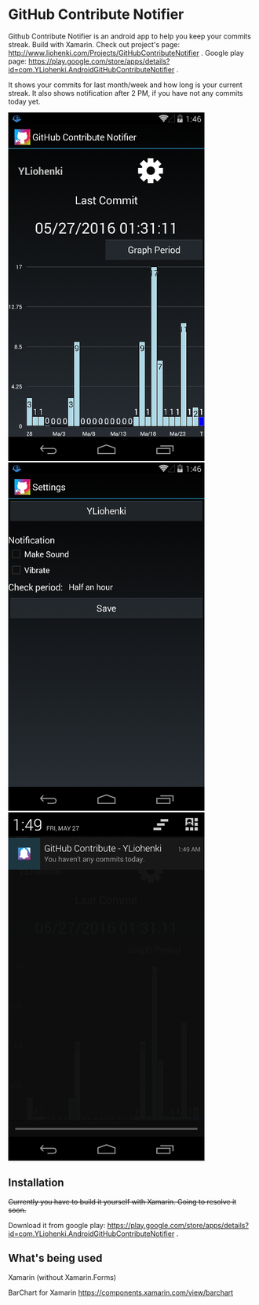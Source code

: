 # GitHub Contribute Notifier
Github Contribute Notifier is an android app to help you keep your commits streak. Build with Xamarin. Check out project's page: http://www.liohenki.com/Projects/GitHubContributeNotifier . Google play page: https://play.google.com/store/apps/details?id=com.YLiohenki.AndroidGitHubContributeNotifier .

It shows your commits for last month/week and how long is your current streak. It also shows notification after 2 PM, if you have not any commits today yet.

![Screenshot 1](screenshots/screen1.png)
![Screenshot 2](screenshots/screen2.png)
![Screenshot 3](screenshots/screen3.png)

## Installation

~~Currently you have to build it yourself with Xamarin. Going to resolve it soon.~~

Download it from google play: https://play.google.com/store/apps/details?id=com.YLiohenki.AndroidGitHubContributeNotifier .

## What's being used

Xamarin (without Xamarin.Forms)

BarChart for Xamarin https://components.xamarin.com/view/barchart

